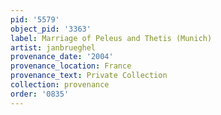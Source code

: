 ```yaml
---
pid: '5579'
object_pid: '3363'
label: Marriage of Peleus and Thetis (Munich)
artist: janbrueghel
provenance_date: '2004'
provenance_location: France
provenance_text: Private Collection
collection: provenance
order: '0835'
---
```

